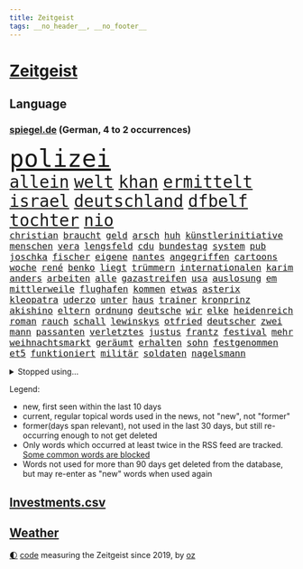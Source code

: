 ```yaml
---
title: Zeitgeist
tags: __no_header__, __no_footer__
---
```


# [Zeitgeist](https://oliz.io/zeitgeist/)

## Language

<h3><a href="https://www.spiegel.de" target="_blank">spiegel.de</a> (German, 4 to 2 occurrences)</h3>
<p style="font-family:monospace">
<span style="font-size:32pt"><a href="news_links.html#polizei" class="current">polizei</a></span>
<br>
<span style="font-size:22pt"><a href="news_links.html#allein" class="current">allein</a></span>
<span style="font-size:22pt"><a href="news_links.html#welt" class="current">welt</a></span>
<span style="font-size:22pt"><a href="news_links.html#khan" class="current">khan</a></span>
<span style="font-size:22pt"><a href="news_links.html#ermittelt" class="current">ermittelt</a></span>
<span style="font-size:22pt"><a href="news_links.html#israel" class="current">israel</a></span>
<span style="font-size:22pt"><a href="news_links.html#deutschland" class="current">deutschland</a></span>
<span style="font-size:22pt"><a href="news_links.html#dfbelf" class="current">dfbelf</a></span>
<span style="font-size:22pt"><a href="news_links.html#tochter" class="current">tochter</a></span>
<span style="font-size:22pt"><a href="news_links.html#nio" class="new">nio</a></span>
<br>
<span style="font-size:12pt"><a href="news_links.html#christian" class="current">christian</a></span>
<span style="font-size:12pt"><a href="news_links.html#braucht" class="current">braucht</a></span>
<span style="font-size:12pt"><a href="news_links.html#geld" class="current">geld</a></span>
<span style="font-size:12pt"><a href="news_links.html#arsch" class="new">arsch</a></span>
<span style="font-size:12pt"><a href="news_links.html#huh" class="new">huh</a></span>
<span style="font-size:12pt"><a href="news_links.html#künstlerinitiative" class="new">künstlerinitiative</a></span>
<span style="font-size:12pt"><a href="news_links.html#menschen" class="current">menschen</a></span>
<span style="font-size:12pt"><a href="news_links.html#vera" class="new">vera</a></span>
<span style="font-size:12pt"><a href="news_links.html#lengsfeld" class="new">lengsfeld</a></span>
<span style="font-size:12pt"><a href="news_links.html#cdu" class="current">cdu</a></span>
<span style="font-size:12pt"><a href="news_links.html#bundestag" class="current">bundestag</a></span>
<span style="font-size:12pt"><a href="news_links.html#system" class="current">system</a></span>
<span style="font-size:12pt"><a href="news_links.html#pub" class="current">pub</a></span>
<span style="font-size:12pt"><a href="news_links.html#joschka" class="new">joschka</a></span>
<span style="font-size:12pt"><a href="news_links.html#fischer" class="current">fischer</a></span>
<span style="font-size:12pt"><a href="news_links.html#eigene" class="current">eigene</a></span>
<span style="font-size:12pt"><a href="news_links.html#nantes" class="new">nantes</a></span>
<span style="font-size:12pt"><a href="news_links.html#angegriffen" class="current">angegriffen</a></span>
<span style="font-size:12pt"><a href="news_links.html#cartoons" class="current">cartoons</a></span>
<span style="font-size:12pt"><a href="news_links.html#woche" class="current">woche</a></span>
<span style="font-size:12pt"><a href="news_links.html#rené" class="current">rené</a></span>
<span style="font-size:12pt"><a href="news_links.html#benko" class="current">benko</a></span>
<span style="font-size:12pt"><a href="news_links.html#liegt" class="current">liegt</a></span>
<span style="font-size:12pt"><a href="news_links.html#trümmern" class="current">trümmern</a></span>
<span style="font-size:12pt"><a href="news_links.html#internationalen" class="current">internationalen</a></span>
<span style="font-size:12pt"><a href="news_links.html#karim" class="current">karim</a></span>
<span style="font-size:12pt"><a href="news_links.html#anders" class="current">anders</a></span>
<span style="font-size:12pt"><a href="news_links.html#arbeiten" class="current">arbeiten</a></span>
<span style="font-size:12pt"><a href="news_links.html#alle" class="current">alle</a></span>
<span style="font-size:12pt"><a href="news_links.html#gazastreifen" class="current">gazastreifen</a></span>
<span style="font-size:12pt"><a href="news_links.html#usa" class="current">usa</a></span>
<span style="font-size:12pt"><a href="news_links.html#auslosung" class="new">auslosung</a></span>
<span style="font-size:12pt"><a href="news_links.html#em" class="current">em</a></span>
<span style="font-size:12pt"><a href="news_links.html#mittlerweile" class="current">mittlerweile</a></span>
<span style="font-size:12pt"><a href="news_links.html#flughafen" class="current">flughafen</a></span>
<span style="font-size:12pt"><a href="news_links.html#kommen" class="current">kommen</a></span>
<span style="font-size:12pt"><a href="news_links.html#etwas" class="current">etwas</a></span>
<span style="font-size:12pt"><a href="news_links.html#asterix" class="current">asterix</a></span>
<span style="font-size:12pt"><a href="news_links.html#kleopatra" class="new">kleopatra</a></span>
<span style="font-size:12pt"><a href="news_links.html#uderzo" class="new">uderzo</a></span>
<span style="font-size:12pt"><a href="news_links.html#unter" class="current">unter</a></span>
<span style="font-size:12pt"><a href="news_links.html#haus" class="current">haus</a></span>
<span style="font-size:12pt"><a href="news_links.html#trainer" class="current">trainer</a></span>
<span style="font-size:12pt"><a href="news_links.html#kronprinz" class="current">kronprinz</a></span>
<span style="font-size:12pt"><a href="news_links.html#akishino" class="new">akishino</a></span>
<span style="font-size:12pt"><a href="news_links.html#eltern" class="current">eltern</a></span>
<span style="font-size:12pt"><a href="news_links.html#ordnung" class="current">ordnung</a></span>
<span style="font-size:12pt"><a href="news_links.html#deutsche" class="current">deutsche</a></span>
<span style="font-size:12pt"><a href="news_links.html#wir" class="current">wir</a></span>
<span style="font-size:12pt"><a href="news_links.html#elke" class="current">elke</a></span>
<span style="font-size:12pt"><a href="news_links.html#heidenreich" class="current">heidenreich</a></span>
<span style="font-size:12pt"><a href="news_links.html#roman" class="current">roman</a></span>
<span style="font-size:12pt"><a href="news_links.html#rauch" class="new">rauch</a></span>
<span style="font-size:12pt"><a href="news_links.html#schall" class="new">schall</a></span>
<span style="font-size:12pt"><a href="news_links.html#lewinskys" class="new">lewinskys</a></span>
<span style="font-size:12pt"><a href="news_links.html#otfried" class="new">otfried</a></span>
<span style="font-size:12pt"><a href="news_links.html#deutscher" class="current">deutscher</a></span>
<span style="font-size:12pt"><a href="news_links.html#zwei" class="current">zwei</a></span>
<span style="font-size:12pt"><a href="news_links.html#mann" class="current">mann</a></span>
<span style="font-size:12pt"><a href="news_links.html#passanten" class="current">passanten</a></span>
<span style="font-size:12pt"><a href="news_links.html#verletztes" class="new">verletztes</a></span>
<span style="font-size:12pt"><a href="news_links.html#justus" class="new">justus</a></span>
<span style="font-size:12pt"><a href="news_links.html#frantz" class="new">frantz</a></span>
<span style="font-size:12pt"><a href="news_links.html#festival" class="current">festival</a></span>
<span style="font-size:12pt"><a href="news_links.html#mehr" class="current">mehr</a></span>
<span style="font-size:12pt"><a href="news_links.html#weihnachtsmarkt" class="new">weihnachtsmarkt</a></span>
<span style="font-size:12pt"><a href="news_links.html#geräumt" class="current">geräumt</a></span>
<span style="font-size:12pt"><a href="news_links.html#erhalten" class="current">erhalten</a></span>
<span style="font-size:12pt"><a href="news_links.html#sohn" class="current">sohn</a></span>
<span style="font-size:12pt"><a href="news_links.html#festgenommen" class="current">festgenommen</a></span>
<span style="font-size:12pt"><a href="news_links.html#et5" class="new">et5</a></span>
<span style="font-size:12pt"><a href="news_links.html#funktioniert" class="current">funktioniert</a></span>
<span style="font-size:12pt"><a href="news_links.html#militär" class="current">militär</a></span>
<span style="font-size:12pt"><a href="news_links.html#soldaten" class="current">soldaten</a></span>
<span style="font-size:12pt"><a href="news_links.html#nagelsmann" class="current">nagelsmann</a></span>
</p>
<details>
<summary>Stopped using...</summary>
<p class="former" style="font-size:12pt">
arm(1138) großer(1137) müssten(1137) verschiedene(1137) diktator(1136) führerschein(1136) rest(1136) stecken(1136) aktien(1135) depressionen(1135) halle(1135) höher(1135) schatten(1135) schildert(1135) ankündigung(1134) ard(1134) erscheinen(1134) tests(1134) 400(1133) belarus(1133) positiv(1133) schrieb(1133) strengere(1133) gegenseitig(1132) reihe(1132) schwedische(1132) bisherige(1131) endet(1131) ermitteln(1131) geschichten(1131) messi(1131) trauer(1131) tödliche(1131) beenden(1130) belasten(1130) hört(1130) kämpfte(1130) lobt(1130) persönliche(1130) spott(1130) standort(1130) tweet(1130) täglich(1130) verheerenden(1130) 24(1129) coronakrise(1129) fielen(1129) finanziell(1129) hubschrauber(1129) jagd(1129) vorzeitig(1129) christoph(1128) coronavirus(1128) ifoinstitut(1128) reden(1128) umsatz(1128) bsc(1127) erteilt(1127) united(1127) verabschiedet(1127) einstieg(1126) enthüllt(1126) wählen(1126) 2017(1125) belgien(1125) geändert(1125) illegalen(1125) medikamente(1125) missbrauch(1125) amerika(1124) crash(1124) sprecher(1124) wohnhaus(1124) einreisen(1123) geflogen(1123) verbände(1123) virus(1123) volksrepublik(1123) infektion(1122) streng(1122) vorgeworfen(1122) online(1121) philipp(1121) produzieren(1121) schwierige(1121) europäer(1120) gering(1120) geschäftsführer(1120) patient(1120) rassistischen(1120) stärke(1120) stück(1120) 600(1119) claudia(1119) distanziert(1118) einsetzen(1118) hotels(1118) wochenlang(1118) inszeniert(1116) schaffte(1113) spenden(1113) juristisch(1112) gesamten(1111) eingeleitet(1110) umgeht(1110) bäume(1109) frisch(1109) harten(1109) schrecken(1108) treiben(1108) hängen(1107) warm(1107) gelingen(1106) produkte(1106) uni(1106) vorgänger(1106) gemeinsames(1105) größere(1105) orten(1105) schneider(1105) abstieg(1104) profis(1103) karten(1102) papier(1100) nasa(1099) abhängig(1097) provoziert(1095) app(1094) günther(1091) smartphones(1091) erhebliche(1085) ursprünglich(1084) entspannt(1081) offener(1076) rache(1069) stopp(1055) mallorca(1033) expräsidenten(1004) bekannter(1003) zusammenbruch(997) josef(993) wolken(992) orte(968) strebt(968) enthalten(946) gewalttat(940) akzeptieren(899) schrumpft(865) sergej(865) norwegische(859) zugestimmt(851) fossilen(839) beeinträchtigt(833) erfolglos(833) kollision(827) exil(819) nachspielzeit(818) erkrankte(814) erhofft(811) energiepreise(810) stehlen(809) machtübernahme(808) liebsten(807) king(806) zeitungsbericht(804) angestellten(798) versetzt(779) kunstwerke(770) erleben(763) beider(759) regierungschefin(756) magazin(751) benutzt(750) geheimdienste(749) 74(746) ostdeutschland(742) roth(742) beliebt(738) gestört(738) verteidiger(738) meta(721) gesteckt(720) stephen(719) zufall(713) außenministerium(710) emotional(710) verteuert(703) ärztin(703) ruhrgebiet(698) buschmann(695) waffenlieferungen(688) erschwert(685) klara(685) menschenrechtler(683) match(677) soldat(671) überwachung(671) heißen(648) einheiten(646) 62(643) verspätungen(633) abgeschafft(632) stammen(629) vorab(624) sanktioniert(614) hochschule(611) unsicher(610) eindrücke(608) riskant(605) flüchten(604) söhne(603) finnische(600) besetzten(596) organisierte(596) spart(596) ansturm(589) überlebenden(583) ufer(574) schlamm(561) umstände(561) verärgert(559) falscher(554) harter(551) trocken(548) luisa(546) weltverband(543) 79(541) kenia(539) lngterminal(538) belegt(534) dürre(531) konkurrenten(531) ernannt(528) yorks(527) verhaftung(526) anwältin(525) youtube(525) misshandelt(519) gegenwart(511) wohnmobil(511) republikanern(509) erobern(507) 16jähriger(505) jemals(505) krebserkrankung(505) bekämpft(504) sehe(504) wozu(504) 81(499) entschuldigen(497) extra(492) batterien(490) schwächelt(489) folgten(488) träume(482) chinesen(480) neubauer(479) umweltschützer(475) regensburg(469) pleiten(465) auszusetzen(463) importiert(463) okay(459) wütet(459) studentin(457) elefanten(448) atomkraftwerk(447) richtete(445) schmuck(442) antarktis(440) dunkle(433) kriminalität(429) stemmen(427) machtmissbrauch(426) senioren(423) abzug(418) laufende(418) hessischen(416) verwandelt(415) symbole(411) bestimmen(410) lionel(410) staatsmedien(410) klimaaktivistin(409) urteilt(404) sauber(402) tunesien(401) festgehalten(393) desinformation(389) mama(389) passagieren(389) absolviert(388) autorinnen(383) überzeugte(380) beworfen(377) general(377) einheimische(376) psychisch(376) westküste(376) nächtlichen(372) milliardenverlust(371) beschert(368) geheim(365) inhalten(365) 500000(362) kampfjets(360) gekostet(352) technologien(350) durcheinander(349) häufen(348) verlorenen(348) sound(347) jong(346) kritikern(346) pence(346) un(346) amtsgericht(345) anscheinend(344) gelsenkirchen(342) gekündigt(340) verarbeiten(339) trauern(338) naturschützer(337) unmöglich(337) beheben(334) belgier(334) manipulierte(334) regierende(332) reformieren(331) exportieren(330) tourismus(329) aufgelöst(328) mittelpunkt(325) kulturstaatsministerin(324) pokal(322) unicef(321) besonderer(319) rüstet(317) nizza(316) öffentlichkeitswirksam(314) auflage(313) bußgeld(313) umzug(313) fassen(309) googles(309) sachsens(309) umstrittener(309) spezialkräfte(308) c(305) plätzen(303) fortan(298) miete(297) erhalt(294) nähert(294) veröffentlichten(294) verbrennt(293) bauministerin(288) geywitz(288) späten(288) vorstandschef(288) freiwillige(287) heran(286) juristischen(286) filmen(285) vermeintlicher(285) schleswigholsteins(284) theoretisch(282) zögern(282) bildet(281) günstigen(279) antike(277) kennzeichnung(276) verschwundenen(276) usmedien(273) nordirland(272) vergiftet(271) uhren(269) befreiungsschlag(266) grafiken(266) merklich(266) spiegelcartoonisten(266) potenzial(265) außergewöhnlich(264) kaufte(264) unterbrechung(263) aktualisiert(262) kaiser(262) leichtathletik(261) etappensieg(260) ausgewiesen(259) profifußballer(257) aufträge(256) reichelt(256) rezension(256) historisch(255) verstoß(255) wänden(255) aldi(253) konzernen(253) zurückgeben(253) zyklon(252) #metoo(249) fakten(249) verstand(249) wirtschaftsleistung(249) ertrunken(248) milliardenschwere(248) rügen(247) verstärken(246) unweit(245) protestaktion(244) zeug(244) parks(243) dringen(239) trainerin(239) gen(238) bestreiten(236) slowakei(236) kümmert(235) schauspielers(235) wüst(235) solidarisch(234) hakenkreuze(231) schleuser(231) kader(230) li(230) bauindustrie(229) bewährung(229) konkurrent(229) sommerspielen(229) kommandeur(228) gefangen(227) kostenlosen(226) pool(225) tropensturm(225) begeisterung(223) robin(222) boomt(221) dringt(221) unrealistisch(221) unseres(221) brown(220) technischer(220) 13jährige(219) adhs(219) breite(219) halbiert(219) national(219) reuß(219) alexandria(218) amtsinhaber(214) wette(214) bangt(211) umsetzbar(210) genutzte(209) matt(209) chaotisch(207) staatsschutz(207) fifapräsident(206) überlegungen(206) alltags(205) artenvielfalt(205) ermutigt(205) zusammenhängen(205) exkanzler(204) christen(203) grundlage(203) honig(203) gekappt(200) erneuern(199) kern(199) heizungsgesetz(194) gouverneurin(193) mantel(193) starlink(193) yoga(193) gästen(192) 26jährige(191) angemessene(190) organisiert(190) look(189) südkoreas(189) kretschmer(188) berühmtesten(187) accessoire(186) gelernt(186) reynolds(186) evakuierungen(184) pérez(184) sergio(184) gegnern(182) institute(182) drogenhandel(180) fertig(180) protestierten(180) schiefgehen(180) beauftragt(179) eingeliefert(179) filmbranche(179) raisi(179) blamiert(176) costner(176) schockiert(176) strafverfolger(176) wutrede(176) brutalen(174) gewahrsam(174) wählern(174) bestritten(172) wettert(172) friedhof(171) zoff(171) ausrichten(170) bitter(170) 11000(169) co₂emissionen(168) website(168) abgenommen(166) geopfert(166) rekrutiert(166) nachbessern(165) ford(164) kaputte(164) morgens(164) verurteilen(164) würdigte(164) kurzer(163) unterschätzen(163) geheimdiensten(162) interessenten(162) babyboomer(160) stadtwerke(160) strafzettel(159) ausgeht(158) spahn(158) zurückbekommen(158) abschlusserklärung(157) wortwahl(157) grandios(156) mysteriöse(155) verschwendung(155) verzweifelte(155) auswärtigen(154) falschaussage(154) stock(153) einzigen(152) unbemerkt(152) liter(149) fahrscheine(148) fotovoltaik(148) abholzung(147) errichtet(147) gündoğan(147) i̇lkay(147) malibu(147) oldenburg(147) argentinische(146) begründete(145) rampenlicht(145) preiserhöhung(143) vereinfachen(143) energieverbrauch(142) verschärften(142) iris(141) reparaturen(141) sexismus(141) anfragen(140) krönt(140) plakaten(140) wohlauf(138) anrichten(137) rekordmann(137) schwimmer(136) weltranglistenerste(136) aiwanger(135) havarierten(135) erweist(134) ganzer(134) schoigu(134) neuschwanstein(133) absicherung(132) autoherstellern(132) millionenschweren(132) analysieren(130) aufzunehmen(130) populistischer(130) rekonstruiert(130) antisemitismusbeauftragter(129) selbstbewusst(129) zwangsarbeit(129) kylie(128) reserven(128) travis(128) vielfalt(128) xiii(128) afdpolitiker(127) clans(126) spiegelgespräch(126) unterbunden(125) begriffe(124) dfbfußballerinnen(124) marokko(124) dumme(123) postbank(123) 1972(122) bildungsweg(122) robust(122) wegbegleiter(122) norddeutschland(121) friedensgipfel(120) politikerinnen(120) potenzieller(119) verkaufte(119) ausgehandelt(118) klassische(118) metropole(118) sainz(118) surfen(118) unzählige(118) öffentliches(118) dagestan(117) thrones(117) abgelaufen(116) zeitgleich(116) brutaler(115) mietpreise(115) iw(114) moderieren(114) kürzung(113) spontan(113) zeitungsinterview(113) geschieht(112) gewählte(112) reichsbürgergruppe(112) sven(112) unterschiedlicher(112) bemerkenswerten(111) festspielen(110) geheimer(110) kelly(110) sinnlos(110) exxon(109) sabotage(109) schutzmacht(109) übergangsweise(109) hochgefahren(108) geleistet(107) profitabel(107) unterhalt(107) entspannen(106) kittel(106) staatshilfen(106) beck(105) elektrogeräte(105) erpresst(105) erschien(105) supermärkten(105) fragte(104) strafbefehl(104) ölpreise(103) salzburger(102) trainers(102) visa(102) elternhaus(101) schmerzhaften(101) ablesen(100) grünheide(100) abgeschnitten(99) komplizierte(99) vize(99) gefährliches(98) geplatzte(97) geprüft(97) hotspots(97) toren(97) usfernsehen(97) verendet(97) wandte(97) reis(96) durchzusetzen(95) faktor(95) gebürtige(95) zensiert(94) uber(93) algerien(92) aufwendigen(92) baubranche(92) energieversorgung(92) fastfoodkette(92) innere(92) versicherungen(92) einflussreichsten(91) francis(91) geister(91) interessant(91) spaziergang(91) südsee(91) vanuatu(91) franken(90) giambruno(90) kimberly(90) konjunkturflaute(90) tagesthemen(90) umweltkatastrophe(90) dribblings(89) populär(89) rinder(89) cte(88) eurozone(88) frachtschiffe(88) gehirnkrankheit(88) gregor(88) gysi(88) hardliner(88) horizont(88) sprachen(88) weimarer(88) matsch(87) sperre(87) geheimdienstchef(86) geschäftsleute(86) sportpsychologe(86) ticketpreise(86) vorhersagen(86) xabi(86) überqueren(86) beherbergt(85) clooney(85) dienstwaffe(85) digitalministerium(85) friedensformel(85) gestiegenen(85) mitverschwörer(85) eklatante(84) gegentor(84) nordisk(84) novo(84) eckart(83) fahnen(83) fußballweltverband(83) hirschhausen(83) nordkoreas(83) platzverweise(83) weiterregieren(83) akzeptanz(82) allgäuer(82) autokratie(82) bergauf(82) brandsaison(82) lotterie(82) lotto(82) makeup(82) straßenblockade(82) unterhält(82) verbrannten(82) cduvize(81) obdachlosen(81) rassismusvorwürfe(81) angesehen(80) flüchtete(80) flüsse(80) fußgänger(80) kräften(80) milliardäre(80) relativieren(80) schwäbische(80) schwänzen(80) abschießen(79) drahtzieher(79) fight(79) plage(79) rekordtief(79) traumatisierten(79) traumhaften(79) zusammengebrochen(79) minderjährigen(78) nachsehen(78) stützte(78) ansage(77) klimabewegung(77) passau(77) sicherheitsorgane(77) motors(76) notfalls(76) verübt(76) 1989(75) alphabet(75) crazy(75) generalmajor(75) nägel(75) päppeln(75) sozialleistungsbetrug(75) stieß(75) unterkunft(75) bestaunen(74) jusos(74) schöne(74) techkonzern(74) abschieberegeln(73) anfänger(73) einstecken(73) erweiterung(73) haftantritt(73) nowitzki(73) pannenflieger(73) thiel(73) wanken(73) isolierte(72) nina(72) rassismuseklat(72) taiwanische(72) abhalten(71) errungen(71) herein(71) kollabierte(71) schroeder(71) wohnungsnot(71) 1978(70) accounts(70) dunkel(70) existieren(70) gesendet(70) saisonpleite(70) sperrte(70) umgehend(70) usbotschaft(70) entgeht(69) guido(69) hassbotschaften(69) politikwissenschaftlerin(69) versorgungslage(69) werkstätten(69) ausgeweitet(68) brot(68) heilbronn(68) isar(68) küchenmesser(68) sarina(68) schlechtesten(68) selbstüberschätzung(68) senkung(68) slowakische(68) stacheldraht(68) zurecht(68) buschfeuer(67) erkenne(67) gewinner(67) landtagsabgeordnete(67) literaturbetrieb(67) malta(67) neffen(67) selbstbild(67) spears'(67) suv(67) weltbesten(67) lateinamerikas(66) tempolimit(66) trinken(66) komplettes(65) populäre(65) quadratkilometer(65) rückenschmerzen(65) sendungen(65) strafrechtliche(65) 83jährige(64) atomwaffentests(64) ernährt(64) sofortigen(64) amtsmissbrauch(63) baustopp(63) erschlagen(63) halep(63) sammer(63) simona(63) ungefragt(63) wissenschaftliche(63) wochenarbeitszeit(63) block(62) bundesligaprofi(62) eladly(62) fagr(62) herkunftsländer(61) ifoindex(61) intakte(61) kluge(61) mehren(61) oleksandr(61) schwergewichtsweltmeister(61) abspaltung(60) strauß(60) demoliert(59) luftschläge(59) scheiben(59) exzesse(58) flugblattaffäre(58) grünem(58) manchem(58) maps(58) nachrichtensender(58) 56jährigen(57) extremist(57) glänzte(57) redaktionen(57) wildschweine(57) aperol(56) halloween(56) lys(56) lünen(56) nordspanien(56) südafrikanischen(56) abgeschreckt(55) amateure(55) gesundheitsnotstand(55) istanbuler(55) kernkraftwerke(55) kolonialgebiet(55) lola(55) rückbau(55) tansania(55) deutschostafrika(54) kolonialzeit(54) kolonie(54) kz(54) milliardärin(54) nazivergleich(54) steuererklärung(54) studentinnen(54) süßigkeiten(54) umsetzt(54) überraschungen(54) hessenwahl(53) malers(53) saniert(53) ei(52) wehrte(52) übertriebene(52) aufzuklären(51) einstand(51) formulierung(51) getöteter(51) memmingen(51) richtern(51) römische(51) antarktischer(50) cohen(50) fehlerhafte(50) gerald(50) organisatoren(50) sexualisierten(50) solidarisierten(50) solidaritätsbekundungen(50) aaron(49) basketballsuperstar(49) freitagnachmittag(49) hafencity(49) krimineller(49) letztem(49) lobes(49) steuerung(49) streitthema(49) bundesvorstand(48) gegebenenfalls(48) gesünder(48) heusgen(48) hitzigen(48) import(48) mamas(48) music(48) mörderische(48) regierungschefs(48) schockt(48) sicherheitskonferenz(48) chevron(47) gestiegener(47) kurzfilm(47) milliardenhilfen(47) rettig(47) verdrängt(47) daneben(46) helge(46) kemmerich(46) stellantis(46) alaskas(45) glaubwürdigkeit(45) neuanfang(45) tatverdächtiger(45) trübe(45) weltweites(45) ägyptens(45) ocasiocortez(44) repräsentantenhauses(44) zuzug(44) bedauern(43) qualifizieren(43) bayernafd(42) hilfsgütern(42) raumstation(42) regimes(42) sechsjähriger(42) unbarmherzigen(42) usbc(42) auslösen(41) himmelsspektakel(41) impfungen(41) paraderolle(41) abholung(40) besprüht(40) mccartney(40) quatsch(40) raketeneinschlag(40) zugesagt(40) drüber(39) gehindert(39) jessy(39) männerfreundschaft(39) unovollversammlung(39) wellmer(39) abgemeldet(38) geschaffen(38) haustür(38) industrieverband(38) knaus(38) olympiaqualifikation(38) schätze(38) spdinnenministerin(38) 22jährige(37) arnold(37) deutschlandpakt(37) führerscheinregeln(37) regelungen(37) 2004(36) a81(36) einseitig(36) fatale(36) großoffensive(36) kampfhandlungen(36) kelce(36) nikol(36) paschinjan(36) tieferen(36) unterboten(36) bistum(35) ewig(35) irreführende(35) nichtstun(35) strafprozess(35) westeuropa(35) immobilienkauf(34) intern(34) knüpfen(34) kochbuch(34) priesters(34) fico(33) fünfzigerjahre(33) umzugehen(33) asylsuchenden(32) exsoldat(32) sonntagsfrage(32) verwendens(32) dfbtrainerin(31) echter(31) erschießen(31) ftx(31) fähigkeiten(31) geflutet(31) meldeten(31) sechsjährigen(31) wirkten(31) abschottung(30) fiktiven(30) gerast(30) portugiesische(30) schuster(30) sprengen(30) willkommen(30) asylkurs(29) bangladesch(29) erfindung(29) hilflos(29) kriegen(29) solarindustrie(29) evo(28) galatasaray(28) glimpflich(28) mars(28) nordengland(28) robinhoodbaum(28) schweiger(28) til(28) vertrauensverlust(28) akademie(27) roma(27) sinti(27) teslafabrik(27) usangaben(27) versuchtem(27) wilde(27) zank(27) kigenerierte(26) ticketbuchung(26) wettbewerbshüter(26) 37jähriger(25) 66(25) bevorzugt(25) exbildchefredakteur(25) financial(25) fühlten(25) fünfprozenthürde(25) augsburger(24) bodenoffensive(24) erkenntnissen(24) yoni(24) children(23) jenner(23) podcasts(23) save(23) arbeitsstunden(22) grundsteuer(22) umfassenden(22) unternehmerin(22) eugipfel(21) gegenwehr(21) hamasangreifer(21) louk(21) oswald(21) raketenangriffe(21) reiselust(21) shani(21) siebte(21) transplantation(21) white(21) friert(20) schwarzarbeit(20) sophia(20) unfähigkeit(20) morgengrauen(19) passantin(19) prosor(19) terrorattacke(19) wagt(19) abschneiden(18) bo(18) bundesligapartie(18) dick(18) ex(18) integrationsbeauftragte(18) koalitionsvertrag(18) kult(18) milde(18) moralische(18) natürliches(18) neuköllner(18) neunmal(18) precht(18) regierungsbeteiligung(18) sturmflut(18) borrell(17) exchef(17) gehofft(17) reutersjournalist(17) terrorwarnstufe(17) videospielen(17) zuschauern(17) bodentruppen(16) eigenschaften(16) emirat(16) fdpminister(16) hamasangriffe(16) nordwesten(16) vertrieben(16) votierten(16) 14000(15) angreifern(15) eure(15) fortlaufend(15) gekippt(15) geschockt(15) katastrophale(15) niedrigsten(15) riefen(15) sexy(15) visualisierungen(15) abo(14) arye(14) befrieden(14) biber(14) bombendrohungen(14) erreger(14) generalstaatsanwältin(14) nahrungsmittel(14) premiumabo(14) schürt(14) shalicar(14) sofia(14) strafmaßnahmen(14) werbespots(14) wild(14) attraktiver(13) drittem(13) enthält(13) hamaschef(13) ingo(13) katars(13) notbremsung(13) ostküste(13) schwört(13) zeitumstellung(13) emir(12) klug(12) ostseesturmflut(12) positioniert(12) resultierenden(12) 90000(11) bekanntester(11) inspiration(11) israelischlibanesischer(11) luftangriff(11) schockzustand(11) verkleiden(11)
</p>
</details>
<p>Legend:
<ul>
<li><span class="new">new</span>, first seen within the last 10 days</li>
<li><span class="current">current</span>, regular topical words used in the news, not "new", not "former"</li>
<li><span class="former">former(days span relevant)</span>, not used in the last 30 days, but still re-occurring enough to not get deleted</li>
<li>Only words which occurred at least twice in the RSS feed are tracked. <a href="language/filters.py">Some common words are blocked</a></li>
<li>Words not used for more than 90 days get deleted from the database, but may re-enter as "new" words when used again</li>
</ul>
</p>

## [Investments](investments.html)[.csv](investments.csv)

## [Weather](weather.html)

<footer>
<a href="javascript:toggleTheme()" class="nav">🌓</a>
<a href="https://github.com/ooz/zeitgeist">code</a> measuring the Zeitgeist since 2019, by <a href="https://oliz.io">oz</a>
</footer>
